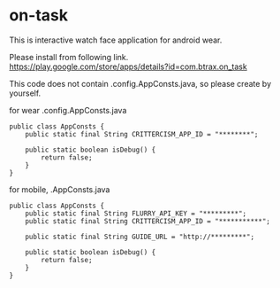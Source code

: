 on-task
=======
This is interactive watch face application for android wear.

Please install from following link.
https://play.google.com/store/apps/details?id=com.btrax.on_task

This code does not contain .config.AppConsts.java, so please create by yourself.

for wear .config.AppConsts.java
```
public class AppConsts {
    public static final String CRITTERCISM_APP_ID = "********";

    public static boolean isDebug() {
        return false;
    }
}
```
for mobile, .AppConsts.java
```
public class AppConsts {
    public static final String FLURRY_API_KEY = "*********";
    public static final String CRITTERCISM_APP_ID = "***********";

    public static final String GUIDE_URL = "http://*********";
    
    public static boolean isDebug() {
        return false;
    }
}
```
